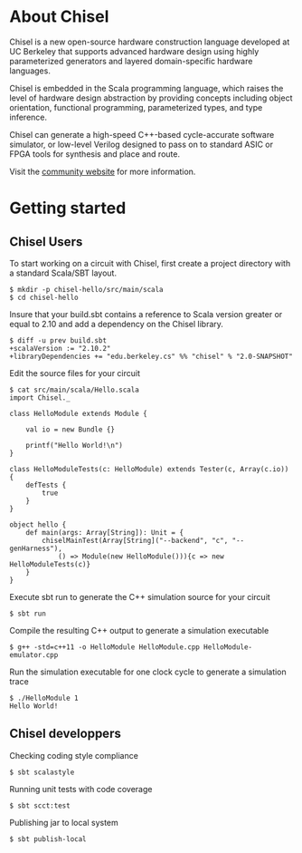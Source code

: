 About Chisel
============

Chisel is a new open-source hardware construction language developed
at UC Berkeley that supports advanced hardware design using highly
parameterized generators and layered domain-specific hardware languages.

Chisel is embedded in the Scala programming language, which raises the level
of hardware design abstraction by providing concepts including object
orientation, functional programming, parameterized types, and type inference.

Chisel can generate a high-speed C++-based cycle-accurate software simulator,
or low-level Verilog designed to pass on to standard ASIC or FPGA tools
for synthesis and place and route.

Visit the [community website](http://chisel.eecs.berkeley.edu/) for more
information.

Getting started
===============

Chisel Users
------------

To start working on a circuit with Chisel, first create a project
directory with a standard Scala/SBT layout.

    $ mkdir -p chisel-hello/src/main/scala
    $ cd chisel-hello

Insure that your build.sbt contains a reference to Scala version greater
or equal to 2.10 and add a dependency on the Chisel library.

    $ diff -u prev build.sbt
    +scalaVersion := "2.10.2"
    +libraryDependencies += "edu.berkeley.cs" %% "chisel" % "2.0-SNAPSHOT"

Edit the source files for your circuit

    $ cat src/main/scala/Hello.scala
    import Chisel._

    class HelloModule extends Module {

        val io = new Bundle {}

        printf("Hello World!\n")
    }

    class HelloModuleTests(c: HelloModule) extends Tester(c, Array(c.io)) {
        defTests {
            true
        }
    }

    object hello {
        def main(args: Array[String]): Unit = {
            chiselMainTest(Array[String]("--backend", "c", "--genHarness"),
                () => Module(new HelloModule())){c => new HelloModuleTests(c)}
        }
    }

Execute sbt run to generate the C++ simulation source for your circuit

    $ sbt run

Compile the resulting C++ output to generate a simulation executable

    $ g++ -std=c++11 -o HelloModule HelloModule.cpp HelloModule-emulator.cpp

Run the simulation executable for one clock cycle to generate a simulation trace

    $ ./HelloModule 1
    Hello World!


Chisel developpers
------------------

Checking coding style compliance

    $ sbt scalastyle

Running unit tests with code coverage

    $ sbt scct:test

Publishing jar to local system

    $ sbt publish-local
